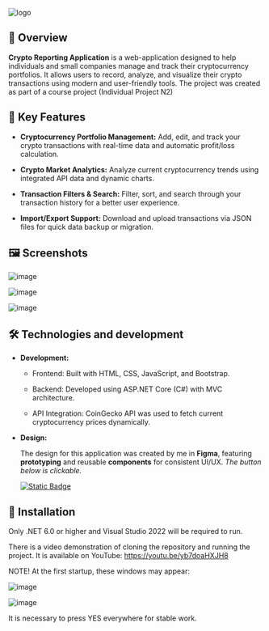 ![logo](https://github.com/user-attachments/assets/df882c14-0213-47bc-b51e-dedcd29e203c)

## 🚀 Overview
**Crypto Reporting Application** is a web-application designed to help individuals and small companies manage and track their cryptocurrency portfolios. It allows users to record, analyze, and visualize their crypto transactions using modern and user-friendly tools. The project was created as part of a course project (Individual Project N2)

## 🔑 Key Features
- **Cryptocurrency Portfolio Management:** Add, edit, and track your crypto transactions with real-time data and automatic profit/loss calculation.

- **Crypto Market Analytics:** Analyze current cryptocurrency trends using integrated API data and dynamic charts.

- **Transaction Filters & Search:** Filter, sort, and search through your transaction history for a better user experience.

- **Import/Export Support:** Download and upload transactions via JSON files for quick data backup or migration.

## 🖼️ Screenshots

![image](https://github.com/user-attachments/assets/c0afa12c-c4d1-4b97-b7c2-daa6e10199e8)

![image](https://github.com/user-attachments/assets/31860fc2-6d89-4968-97f4-96262c060523)

![image](https://github.com/user-attachments/assets/4761c353-1f8c-4bc0-92a7-f6d6e450905c)

## 🛠️ Technologies and development

- **Development:**  

  - Frontend:
    Built with HTML, CSS, JavaScript, and Bootstrap.

  - Backend:
    Developed using ASP.NET Core (C#) with MVC architecture.

  - API Integration:
    CoinGecko API was used to fetch current cryptocurrency prices dynamically.

- **Design:**

  The design for this application was created by me in **Figma**, featuring **prototyping** and reusable **components** for consistent UI/UX. *The button below is clickable.*

    <a href="https://www.figma.com/design/0owZWVPD8ZTbStzyY7kcE3/%F0%9F%AA%99-Cryptocurrency-reporting-application---Individual-Project-2?node-id=0-1&t=VacJgtUZyJtJwnxE-1">
      <img alt="Static Badge" src="https://img.shields.io/badge/Explore_the_project_in_Figma_(clickable)-242529?style=for-the-badge&logo=FIGMA">
    </a>

## 📩 Installation

Only .NET 6.0 or higher and Visual Studio 2022 will be required to run.

There is a video demonstration of cloning the repository and running the project. It is available on YouTube: https://youtu.be/yb7doaHXJH8

NOTE! At the first startup, these windows may appear: 

![image](https://github.com/user-attachments/assets/be6dc115-e566-40c9-a7c9-62ffae51bbf1)

![image](https://github.com/user-attachments/assets/20d22cda-56b9-48a2-a322-190fb20fe4aa)

It is necessary to press YES everywhere for stable work.
